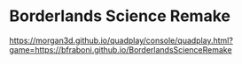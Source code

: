 # Borderlands Science Remake

https://morgan3d.github.io/quadplay/console/quadplay.html?game=https://bfraboni.github.io/BorderlandsScienceRemake
